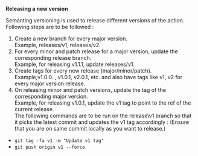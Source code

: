 **Releasing a new version**

Semanting versioning is used to release different versions of the action. Following steps are to be followed :

1. Create a new branch for every major version. \
Example, releases/v1, releases/v2.
2. For every minor and patch release for a major version, update the corresponding release branch. \
Example, for releasing v1.1.1, update releases/v1.
3. Create tags for every new release (major/minor/patch). \
Example,v1.0.0. , v1.0.1, v2.0.1, etc. and also have tags like v1, v2 for every major version release.
4. On releasing minor and patch versions, update the tag of the corresponding major version. \
Example, for releasing v1.0.1, update the v1 tag to point to the ref of the current release. \
The following commands are to be run on the release\v1 branch so that it picks the latest commit and updates the v1 tag accordingly :
(Ensure that you are on same commit locally as you want to release.)
* `git tag -fa v1 -m "Update v1 tag"`
* `git push origin v1 --force`
